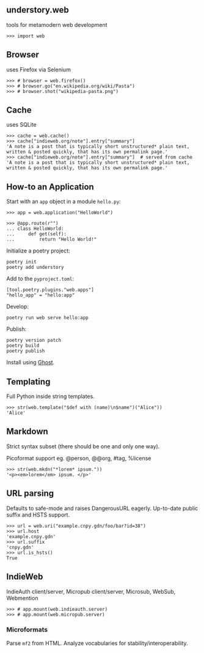 ## understory.web
tools for metamodern web development

    >>> import web

## Browser

uses Firefox via Selenium

    >>> # browser = web.firefox()
    >>> # browser.go("en.wikipedia.org/wiki/Pasta")
    >>> # browser.shot("wikipedia-pasta.png")

## Cache

uses SQLite

    >>> cache = web.cache()
    >>> cache["indieweb.org/note"].entry["summary"]
    'A note is a post that is typically short unstructured* plain text, written & posted quickly, that has its own permalink page.'
    >>> cache["indieweb.org/note"].entry["summary"]  # served from cache
    'A note is a post that is typically short unstructured* plain text, written & posted quickly, that has its own permalink page.'

## How-to an Application

Start with an `app` object in a module `hello.py`:

    >>> app = web.application("HelloWorld")

    >>> @app.route(r"")
    ... class HelloWorld:
    ...     def get(self):
    ...         return "Hello World!"

Initialize a poetry project:

    poetry init
    poetry add understory

Add to the `pyproject.toml`:

    [tool.poetry.plugins."web.apps"]
    "hello_app" = "hello:app"

Develop:

    poetry run web serve hello:app

Publish:

    poetry version patch
    poetry build
    poetry publish

Install using [Ghost](//gh.ost.lol).

## Templating

Full Python inside string templates.

    >>> str(web.template("$def with (name)\n$name")("Alice"))
    'Alice'

## Markdown

Strict syntax subset (there should be one and only one way).

Picoformat support eg. @person, @@org, #tag, %license

    >>> str(web.mkdn("*lorem* ipsum."))
    '<p><em>lorem</em> ipsum. </p>'

## URL parsing

Defaults to safe-mode and raises DangerousURL eagerly. Up-to-date public
suffix and HSTS support.

    >>> url = web.uri("example.cnpy.gdn/foo/bar?id=38")
    >>> url.host
    'example.cnpy.gdn'
    >>> url.suffix
    'cnpy.gdn'
    >>> url.is_hsts()
    True

## IndieWeb

IndieAuth client/server, Micropub client/server, Microsub, WebSub, Webmention

    >>> # app.mount(web.indieauth.server)
    >>> # app.mount(web.micropub.server)

### Microformats

Parse `mf2` from HTML. Analyze vocabularies for stability/interoperability.

